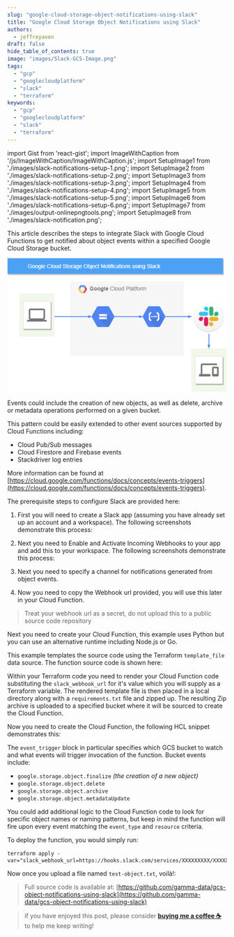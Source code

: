 ```yaml
---
slug: "google-cloud-storage-object-notifications-using-slack"
title: "Google Cloud Storage Object Notifications using Slack"
authors:	
  - jeffreyaven
draft: false
hide_table_of_contents: true
image: "images/Slack-GCS-Image.png"
tags: 
  - "gcp"
  - "googlecloudplatform"
  - "slack"
  - "terraform"
keywords:	
  - "gcp"
  - "googlecloudplatform"
  - "slack"
  - "terraform"
---
```


import Gist from 'react-gist';
import ImageWithCaption from '/js/ImageWithCaption/ImageWithCaption.js';
import SetupImage1 from './images/slack-notifications-setup-1.png';
import SetupImage2 from './images/slack-notifications-setup-2.png';
import SetupImage3 from './images/slack-notifications-setup-3.png';
import SetupImage4 from './images/slack-notifications-setup-4.png';
import SetupImage5 from './images/slack-notifications-setup-5.png';
import SetupImage6 from './images/slack-notifications-setup-6.png';
import SetupImage7 from './images/output-onlinepngtools.png';
import SetupImage8 from './images/slack-notification.png';

This article describes the steps to integrate Slack with Google Cloud Functions to get notified about object events within a specified Google Cloud Storage bucket.

[![Google Cloud Storage Object Notifications using Slack](images/Slack-GCS.png)](images/Slack-GCS.png)

Events could include the creation of new objects, as well as delete, archive or metadata operations performed on a given bucket.

This pattern could be easily extended to other event sources supported by Cloud Functions including:

- Cloud Pub/Sub messages
- Cloud Firestore and Firebase events
- Stackdriver log entries

More information can be found at [https://cloud.google.com/functions/docs/concepts/events-triggers](https://cloud.google.com/functions/docs/concepts/events-triggers).

The prerequisite steps to configure Slack are provided here:

1. First you will need to create a Slack app (assuming you have already set up an account and a workspace). The following screenshots demonstrate this process:

<ImageWithCaption 
imageSrc={SetupImage1}
altText="Create a Slack app"
/>

<ImageWithCaption 
imageSrc={SetupImage2}
altText="Give the app a name and associate it with an existing Slack workspace"
/>

2. Next you need to Enable and Activate Incoming Webhooks to your app and add this to your workspace. The following screenshots demonstrate this process:

<ImageWithCaption 
imageSrc={SetupImage3}
altText="Enable Incoming Web Hooks for the app"
/>

<ImageWithCaption 
imageSrc={SetupImage4}
altText="Activate incoming webhooks"
/>

<ImageWithCaption 
imageSrc={SetupImage5}
altText="Add the webhook to your workspace"
/>

3. Next you need to specify a channel for notifications generated from object events.

<ImageWithCaption 
imageSrc={SetupImage6}
altText="Select a channel for the webhook"
/>

4. Now you need to copy the Webhook url provided, you will use this later in your Cloud Function.

<ImageWithCaption 
imageSrc={SetupImage7}
altText="Copy the webhook URL to the clipboard"
/>

> Treat your webhook url as a secret, do not upload this to a public source code repository

Next you need to create your Cloud Function, this example uses Python but you can use an alternative runtime including Node.js or Go.

This example templates the source code using the Terraform `template_file` data source. The function source code is shown here:

<Gist id="e248abd1af393e58de84e8776161c8cb" 
/>

Within your Terraform code you need to render your Cloud Function code substituting the `slack_webhook_url` for it's value which you will supply as a Terraform variable. The rendered template file is then placed in a local directory along with a `requirements.txt` file and zipped up. The resulting Zip archive is uploaded to a specified bucket where it will be sourced to create the Cloud Function.

<Gist id="e247d09d33a4aca9154de081f3063978" 
/>

Now you need to create the Cloud Function, the following HCL snippet demonstrates this:

<Gist id="87e2e83e5b2b800d685a8d239280ca13" 
/>

The `event_trigger` block in particular specifies which GCS bucket to watch and what events will trigger invocation of the function. Bucket events include:

- `google.storage.object.finalize` _(the creation of a new object)_
- `google.storage.object.delete`
- `google.storage.object.archive`
- `google.storage.object.metadataUpdate`

You could add additional logic to the Cloud Function code to look for specific object names or naming patterns, but keep in mind the function will fire upon every event matching the `event_type` and `resource` criteria.

To deploy the function, you would simply run:

```
terraform apply -var="slack_webhook_url=https://hooks.slack.com/services/XXXXXXXXX/XXXXXXXXX/XXXXXXXXXXXXXXXXXXXXXXXX"
```

Now once you upload a file named `test-object.txt`, voilà!:

<ImageWithCaption 
imageSrc={SetupImage8}
altText="Slack notification for a new object created"
/>

> Full source code is available at: [https://github.com/gamma-data/gcs-object-notifications-using-slack](https://github.com/gamma-data/gcs-object-notifications-using-slack)

> if you have enjoyed this post, please consider [__buying me a coffee ☕__](https://www.buymeacoffee.com/jeffreyaven) to help me keep writing!